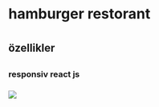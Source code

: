 <h1> hamburger restorant<h1>


<h2> özellikler <h2>

<h3>responsiv react js <h3>


![](./src/gif/Video_2023_09_23-1_edit_0.gif)